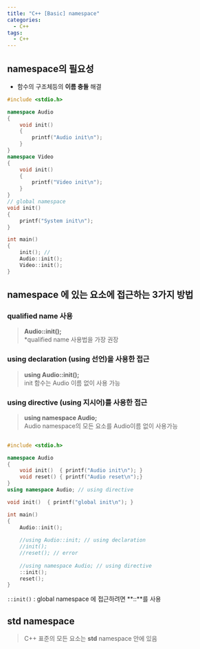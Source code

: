 ```yaml
---
title: "C++ [Basic] namespace"
categories:
  - C++
tags:
  - C++
---
```

## namespace의 필요성  
* 함수의 구조체등의 **이름 충돌** 해결  

```cpp
#include <stdio.h>

namespace Audio
{
    void init()
    {
        printf("Audio init\n");
    }
}
namespace Video
{
    void init()
    {
        printf("Video init\n");
    }    
}
// global namespace 
void init()
{
    printf("System init\n");
}

int main()
{
    init(); // 
    Audio::init();
    Video::init();
}

```

## namespace 에 있는 요소에 접근하는 3가지 방법  

### qualified name 사용  
> **Audio::init();**  
*qualified name 사용법을 가장 권장  

### using declaration (using 선언)을 사용한 접근  
> **using Audio::init();**  
> init 함수는 Audio 이름 없이 사용 가능  

### using directive (using 지시어)를 사용한 접근  
> **using namespace Audio;**  
> Audio namespace의 모든 요소를 Audio이름 없이 사용가능  

```c++
  
#include <stdio.h>

namespace Audio
{
    void init()  { printf("Audio init\n"); }
    void reset() { printf("Audio reset\n");}
}
using namespace Audio; // using directive

void init()  { printf("global init\n"); }

int main()
{
    Audio::init();
    
    //using Audio::init; // using declaration
    //init();
    //reset(); // error
    
    //using namespace Audio; // using directive
    ::init(); 
    reset();
}
```

`::init()` : global namespace 에 접근하려면 **::**를 사용  


## std namespace  
> C++ 표준의 모든 요소는 **std** namespace 안에 있음  
 